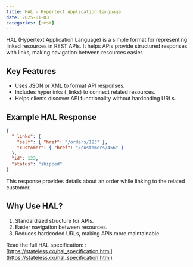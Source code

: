 ```yaml
---
title: HAL - Hypertext Application Language
date: 2025-01-03
categories: [rest]
---
```


HAL (Hypertext Application Language) is a simple format for representing linked resources in REST APIs. It helps APIs provide structured responses with links, making navigation between resources easier.

## Key Features

- Uses JSON or XML to format API responses.
- Includes hyperlinks (_links) to connect related resources.
- Helps clients discover API functionality without hardcoding URLs.

## Example HAL Response

```json
{
  "_links": {
    "self": { "href": "/orders/123" },
    "customer": { "href": "/customers/456" }
  },
  "id": 123,
  "status": "shipped"
}
```

This response provides details about an order while linking to the related customer.

## Why Use HAL?

1. Standardized structure for APIs.
2. Easier navigation between resources.
3. Reduces hardcoded URLs, making APIs more maintainable.

Read the full HAL specification: : [https://stateless.co/hal_specification.html](https://stateless.co/hal_specification.html)
